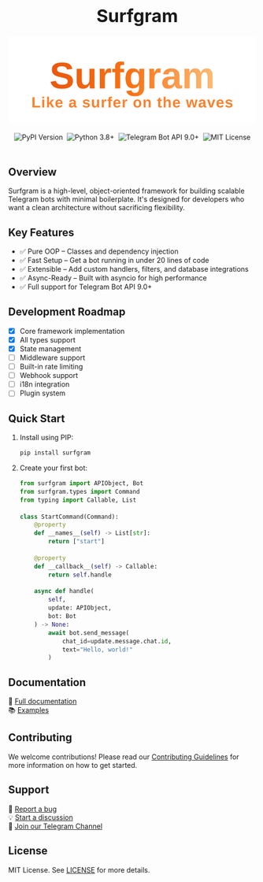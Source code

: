 <div align="center" style="max-width: 100%; overflow-x: auto; margin: 0 auto;">
  <div style="text-align: center; padding: 0 10px; width: 100%;">
    <h1 style="font-size: clamp(24px, 5vw, 36px); margin: 0 auto;">Surfgram</h1>
  </div>

  <div style="display: flex; justify-content: center; margin: 20px auto; width: 100%;">
    <img src="./assets/surfgram_logo.svg" alt="Surfgram Logo" style="max-width: 100%; height: auto; display: block;">
  </div>

  <div style="text-align: center; margin: 20px auto; width: 100%;">
    <div style="display: inline-flex; flex-wrap: wrap; justify-content: center; gap: 8px;">
      <img src="https://img.shields.io/pypi/v/surfgram?color=blue&label=Latest%20Version" alt="PyPI Version">
      <img src="https://img.shields.io/badge/Python-3.8%2B-blue" alt="Python 3.8+">
      <img src="https://img.shields.io/badge/Telegram%20Bot%20API-9.0+-blue" alt="Telegram Bot API 9.0+">
      <img src="https://img.shields.io/badge/License-MIT-green" alt="MIT License">
    </div>
  </div>
</div>

## Overview

Surfgram is a high-level, object-oriented framework for building scalable Telegram bots with minimal boilerplate. It's designed for developers who want a clean architecture without sacrificing flexibility.

## Key Features

- ✅ Pure OOP – Classes and dependency injection
- ✅ Fast Setup – Get a bot running in under 20 lines of code
- ✅ Extensible – Add custom handlers, filters, and database integrations
- ✅ Async-Ready – Built with asyncio for high performance
- ✅ Full support for Telegram Bot API 9.0+

## Development Roadmap

- [x] Core framework implementation
- [x] All types support
- [x] State management
- [ ] Middleware support
- [ ] Built-in rate limiting
- [ ] Webhook support
- [ ] i18n integration
- [ ] Plugin system

## Quick Start

1. Install using PIP:

    ```bash
    pip install surfgram
    ```

2. Create your first bot:

    ```python
    from surfgram import APIObject, Bot
    from surfgram.types import Command
    from typing import Callable, List

    class StartCommand(Command):
        @property
        def __names__(self) -> List[str]:
            return ["start"]

        @property
        def __callback__(self) -> Callable:
            return self.handle

        async def handle(
            self,
            update: APIObject,
            bot: Bot
        ) -> None:
            await bot.send_message(
                chat_id=update.message.chat.id,
                text="Hello, world!"
            )
    ```

## Documentation

📖 [Full documentation](https://github.com/surfgram/surfgram-docs)  
📚 [Examples](https://github.com/surfgram/surfgram-examples)

## Contributing

We welcome contributions! Please read our [Contributing Guidelines](https://github.com/surfgram/surfgram/blob/main/CONTRIBUTING.md) for more information on how to get started.

## Support

🐞 [Report a bug](https://github.com/surfgram/surfgram/issues)  
💡 [Start a discussion](https://github.com/surfgram/surfgram/discussions)  
📮 [Join our Telegram Channel](https://t.me/the_surfgram)

## License

MIT License. See [LICENSE](https://github.com/surfgram/surfgram/blob/main/LICENSE) for more details.